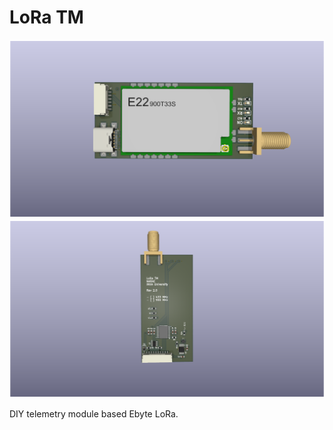 # LoRa TM

![LoRa TM](./Docs/img/LoRa_TM.png)
![LoRa TM BOTTOM](./Docs/img/LoRa_TM%20Bottom.png)

DIY telemetry module based Ebyte LoRa.
